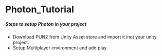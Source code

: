 # Photon_Tutorial

##### Steps to setup Photon in your project
- Download PUN2 from Unity Asset store and import it inot your unity project.
- Setup Multiplayer environment and add play
